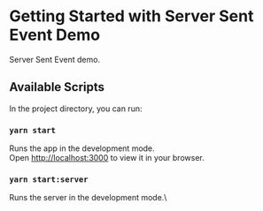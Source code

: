 # Getting Started with Server Sent Event Demo

Server Sent Event demo.

## Available Scripts

In the project directory, you can run:

### `yarn start`

Runs the app in the development mode.\
Open [http://localhost:3000](http://localhost:3000) to view it in your browser.

### `yarn start:server`

Runs the server in the development mode.\
